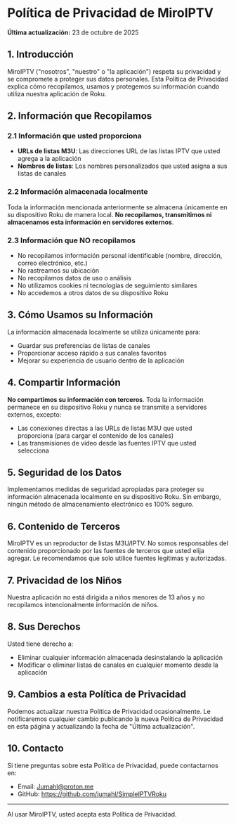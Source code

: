 # Política de Privacidad de MiroIPTV

**Última actualización:** 23 de octubre de 2025

## 1. Introducción

MiroIPTV ("nosotros", "nuestro" o "la aplicación") respeta su privacidad y se compromete a proteger sus datos personales. Esta Política de Privacidad explica cómo recopilamos, usamos y protegemos su información cuando utiliza nuestra aplicación de Roku.

## 2. Información que Recopilamos

### 2.1 Información que usted proporciona

- **URLs de listas M3U**: Las direcciones URL de las listas IPTV que usted agrega a la aplicación
- **Nombres de listas**: Los nombres personalizados que usted asigna a sus listas de canales

### 2.2 Información almacenada localmente

Toda la información mencionada anteriormente se almacena únicamente en su dispositivo Roku de manera local. **No recopilamos, transmitimos ni almacenamos esta información en servidores externos**.

### 2.3 Información que NO recopilamos

- No recopilamos información personal identificable (nombre, dirección, correo electrónico, etc.)
- No rastreamos su ubicación
- No recopilamos datos de uso o análisis
- No utilizamos cookies ni tecnologías de seguimiento similares
- No accedemos a otros datos de su dispositivo Roku

## 3. Cómo Usamos su Información

La información almacenada localmente se utiliza únicamente para:

- Guardar sus preferencias de listas de canales
- Proporcionar acceso rápido a sus canales favoritos
- Mejorar su experiencia de usuario dentro de la aplicación

## 4. Compartir Información

**No compartimos su información con terceros**. Toda la información permanece en su dispositivo Roku y nunca se transmite a servidores externos, excepto:

- Las conexiones directas a las URLs de listas M3U que usted proporciona (para cargar el contenido de los canales)
- Las transmisiones de video desde las fuentes IPTV que usted selecciona

## 5. Seguridad de los Datos

Implementamos medidas de seguridad apropiadas para proteger su información almacenada localmente en su dispositivo Roku. Sin embargo, ningún método de almacenamiento electrónico es 100% seguro.

## 6. Contenido de Terceros

MiroIPTV es un reproductor de listas M3U/IPTV. No somos responsables del contenido proporcionado por las fuentes de terceros que usted elija agregar. Le recomendamos que solo utilice fuentes legítimas y autorizadas.

## 7. Privacidad de los Niños

Nuestra aplicación no está dirigida a niños menores de 13 años y no recopilamos intencionalmente información de niños.

## 8. Sus Derechos

Usted tiene derecho a:

- Eliminar cualquier información almacenada desinstalando la aplicación
- Modificar o eliminar listas de canales en cualquier momento desde la aplicación

## 9. Cambios a esta Política de Privacidad

Podemos actualizar nuestra Política de Privacidad ocasionalmente. Le notificaremos cualquier cambio publicando la nueva Política de Privacidad en esta página y actualizando la fecha de "Última actualización".

## 10. Contacto

Si tiene preguntas sobre esta Política de Privacidad, puede contactarnos en:

- Email: Jumahl@proton.me
- GitHub: https://github.com/jumahl/SimpleIPTVRoku

---

Al usar MiroIPTV, usted acepta esta Política de Privacidad.
